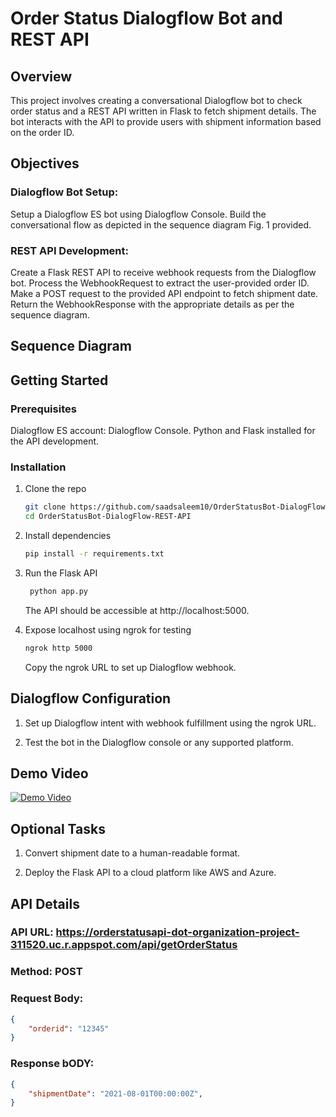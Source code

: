 # Order Status Dialogflow Bot and REST API

## Overview
This project involves creating a conversational Dialogflow bot to check order status and a REST API written in Flask to fetch shipment details. The bot interacts with the API to provide users with shipment information based on the order ID.

## Objectives

### Dialogflow Bot Setup:

Setup a Dialogflow ES bot using Dialogflow Console.
Build the conversational flow as depicted in the sequence diagram Fig. 1 provided.


### REST API Development:

Create a Flask REST API to receive webhook requests from the Dialogflow bot.
Process the WebhookRequest to extract the user-provided order ID.
Make a POST request to the provided API endpoint to fetch shipment date.
Return the WebhookResponse with the appropriate details as per the sequence diagram.


## Sequence Diagram



## Getting Started

### Prerequisites

Dialogflow ES account: Dialogflow Console.
Python and Flask installed for the API development.


### Installation

1. Clone the repo
   ```sh
   git clone https://github.com/saadsaleem10/OrderStatusBot-DialogFlow-REST-API.git
   cd OrderStatusBot-DialogFlow-REST-API
   ```

2. Install dependencies
   ```sh
   pip install -r requirements.txt
   ```

3. Run the Flask API
   ```sh
    python app.py
    ```
    The API should be accessible at http://localhost:5000.


4. Expose localhost using ngrok for testing
   ```sh
   ngrok http 5000
   ```
   Copy the ngrok URL to set up Dialogflow webhook.



## Dialogflow Configuration

1. Set up Dialogflow intent with webhook fulfillment using the ngrok URL.

2. Test the bot in the Dialogflow console or any supported platform.


## Demo Video

[![Demo Video](https://img.youtube.com/vi/VIDEO-ID/0.jpg)](https://www.youtube.com/watch?v=VIDEO-ID)


## Optional Tasks

1. Convert shipment date to a human-readable format.

2. Deploy the Flask API to a cloud platform like AWS and Azure.


## API Details

### API URL: https://orderstatusapi-dot-organization-project-311520.uc.r.appspot.com/api/getOrderStatus

### Method: POST

### Request Body:
```json
{
    "orderid": "12345"
}
```

### Response bODY:
```json
{
    "shipmentDate": "2021-08-01T00:00:00Z",
}